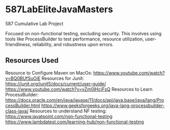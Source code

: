 # 587LabEliteJavaMasters
587 Cumulative Lab Project

Focused on non-functional testing, excluding security. This involves using tools like ProcessBuilder to test performance, resource utilization, user-friendliness, reliability, and robustness upon errors.
## Resources Used
Resource to Configure Maven on MacOs:
  https://www.youtube.com/watch?v=BQ0BUfSuOiE
Resources for Junit:
  https://junit.org/junit5/docs/current/user-guide/
  https://www.youtube.com/watch?v=vZm0lHciFsQ
Resources to Learn ProcessBuilder:
  https://docs.oracle.com/en/java/javase/11/docs/api/java.base/java/lang/ProcessBuilder.html
  https://www.geeksforgeeks.org/java-lang-processbuilder-class-java/
Resources to understand NF testing:
  https://www.javatpoint.com/non-functional-testing
  https://www.lambdatest.com/learning-hub/non-functional-testing
